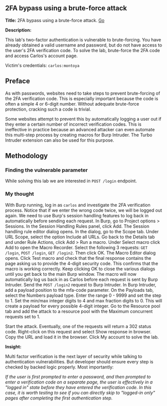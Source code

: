 ## 2FA bypass using a brute-force attack

**Title:** 2FA bypass using a brute-force attack. [Go](https://portswigger.net/web-security/authentication/multi-factor/lab-2fa-bypass-using-a-brute-force-attack)

**Description:** 

This lab's two-factor authentication is vulnerable to brute-forcing. You have already obtained a valid username and password, but do not have access to the user's 2FA verification code. To solve the lab, brute-force the 2FA code and access Carlos's account page.

Victim's credentials: `carlos:montoya`

## Preface

As with passwords, websites need to take steps to prevent brute-forcing of the 2FA verification code. This is especially important because the code is often a simple 4 or 6-digit number. Without adequate brute-force protection, cracking such a code is trivial.

Some websites attempt to prevent this by automatically logging a user out if they enter a certain number of incorrect verification codes. This is ineffective in practice because an advanced attacker can even automate this multi-step process by creating macros for Burp Intruder. The Turbo Intruder extension can also be used for this purpose.

## Methodology

### Finding the vulnerable parameter

While solving this lab we are interested in `POST /login` endpoint.

### My thought

With Burp running, log in as `carlos` and investigate the 2FA verification process. Notice that if we enter the wrong code twice, we will be logged out again. We need to use Burp's session handling features to log back in automatically before sending each request. In Burp, go to Project options > Sessions. In the Session Handling Rules panel, click Add. The Session handling rule editor dialog opens. In the dialog, go to the Scope tab. Under URL Scope, select the option Include all URLs. Go back to the Details tab and under Rule Actions, click Add > Run a macro. Under Select macro click Add to open the Macro Recorder. Select the following 3 requests:  `GET /login`,  `POST /login`, `GET /login2`.
Then click OK. The Macro Editor dialog opens. Click Test macro and check that the final response contains the page asking us to provide the 4-digit security code. This confirms that the macro is working correctly. Keep clicking OK to close the various dialogs until you get back to the main Burp window. The macro will now automatically log us back in as Carlos before each request is sent by Burp Intruder. Send the `POST /login2` request to Burp Intruder. In Burp Intruder, add a payload position to the mfa-code parameter. On the Payloads tab, select the Numbers payload type. Enter the range 0 - 9999 and set the step to 1. Set the min/max integer digits to 4 and max fraction digits to 0. This will create a payload for every possible 4-digit integer. Go to the Resource pool tab and add the attack to a resource pool with the Maximum concurrent requests set to 1.

Start the attack. Eventually, one of the requests will return a 302 status code. Right-click on this request and select Show response in browser. Copy the URL and load it in the browser. Click My account to solve the lab.

**Insight:**

Multi factor verification is the next layer of security while talking to authentication vulnerabilities. But developer should ensure every step is checked by backed logic properly.  Most importantly: 

_If the user is first prompted to enter a password, and then prompted to enter a verification code on a separate page, the user is effectively in a "logged in" state before they have entered the verification code. In this case, it is worth testing to see if you can directly skip to "logged-in only" pages after completing the first authentication step._

